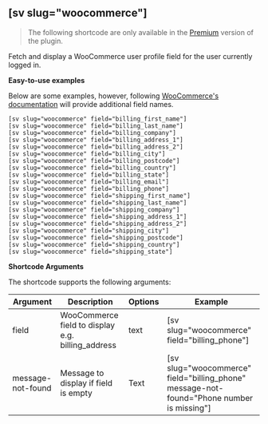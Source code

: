 ## [sv slug="woocommerce"]

> The following shortcode are only available in the [Premium](https://shop.yeken.uk/product/shortcode-variables/) version of the plugin.

Fetch and display a WooCommerce user profile field for the user currently logged in. 

**Easy-to-use examples**

Below are some examples, however, following [WooCommerce's documentation](https://developer.woocommerce.com/docs/customizing-checkout-fields-using-actions-and-filters/) will provide additional field names.

```
[sv slug="woocommerce" field="billing_first_name"]
[sv slug="woocommerce" field="billing_last_name"]
[sv slug="woocommerce" field="billing_company"]
[sv slug="woocommerce" field="billing_address_1"]
[sv slug="woocommerce" field="billing_address_2"]
[sv slug="woocommerce" field="billing_city"]
[sv slug="woocommerce" field="billing_postcode"]
[sv slug="woocommerce" field="billing_country"]
[sv slug="woocommerce" field="billing_state"]
[sv slug="woocommerce" field="billing_email"]
[sv slug="woocommerce" field="billing_phone"]
[sv slug="woocommerce" field="shipping_first_name"]
[sv slug="woocommerce" field="shipping_last_name"]
[sv slug="woocommerce" field="shipping_company"]
[sv slug="woocommerce" field="shipping_address_1"]
[sv slug="woocommerce" field="shipping_address_2"]
[sv slug="woocommerce" field="shipping_city"]
[sv slug="woocommerce" field="shipping_postcode"]
[sv slug="woocommerce" field="shipping_country"]
[sv slug="woocommerce" field="shipping_state"]
```

**Shortcode Arguments**

The shortcode supports the following arguments:

| Argument          | Description                                                                              | Options                                         | Example |
|-------------------|------------------------------------------------------------------------------------------|-------------------------------------------------|--|
| field             | WooCommerce field to display e.g. billing_address                                                                    | text                                            | [sv slug="woocommerce" field="billing_phone"]
| message-not-found             | Message to display if field is empty    | Text                        | [sv slug="woocommerce" field="billing_phone" message-not-found="Phone number is missing"]